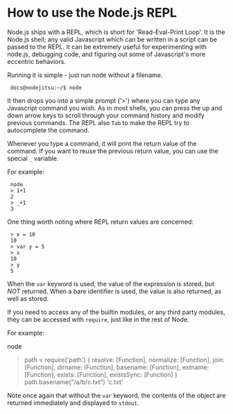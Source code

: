 # How to use the Node.js REPL


Node.js ships with a REPL, which is short for 'Read-Eval-Print Loop'.  It is the Node.js shell; any valid Javascript which can be written in a script can be passed to the REPL. It can be extremely useful for experimenting with node.js, debugging code, and figuring out some of Javascript's more eccentric behaviors.

Running it is simple - just run node without a filename.

     docs@nodejitsu:~/$ node

It then drops you into a simple prompt ('>') where you can type any Javascript command you wish. As in most shells, you can press the up and down arrow keys to scroll through your command history and modify previous commands. The REPL also  `Tab` to make the REPL try to autocomplete the command.

Whenever you type a command, it will print the return value of the command. If you want to reuse the previous return value, you can use the special `_` variable.

For example:

     node
     > 1+1
     2
     > _+1
     3

One thing worth noting where REPL return values are concerned:

     > x = 10
     10
     > var y = 5
     > x
     10
     > y
     5

When the `var` keyword is used, the value of the expression is stored, but *NOT* returned.  When a bare identifier is used, the value is also returned, as well as stored.

If you need to access any of the builtin modules, or any third party modules, they can be accessed with `require`, just like in the rest of Node.

For example:

  node
  > path = require('path')
  { resolve: [Function],
    normalize: [Function],
    join: [Function],
    dirname: [Function],
    basename: [Function],
    extname: [Function],
    exists: [Function],
    existsSync: [Function] }
  > path.basename("/a/b/c.txt")
  'c.txt'

Note once again that without the `var` keyword, the contents of the object are returned immediately and displayed to `stdout`.
